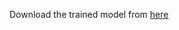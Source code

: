 Download the trained model from [here](https://drive.google.com/drive/folders/1qtGk5HxikNQFlalU7KqCyo5j7XS1lQFM)
